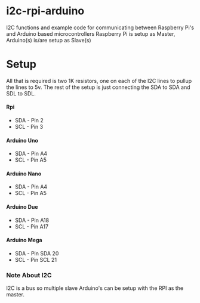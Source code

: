 # i2c-rpi-arduino
I2C functions and example code for communicating between Raspberry Pi's and Arduino based microcontrollers
Raspberry Pi is setup as Master, Arduino(s) is/are setup as Slave(s)

# Setup
All that is required is two 1K resistors, one on each of the I2C lines to pullup the lines to 5v. 
The rest of the setup is just connecting the SDA to SDA and SDL to SDL. 

#### Rpi
* SDA - Pin 2
* SCL - Pin 3

#### Arduino Uno
* SDA - Pin A4
* SCL - Pin A5

#### Arduino Nano
* SDA - Pin A4
* SCL - Pin A5

#### Arduino Due
* SDA - Pin A18
* SCL - Pin A17

#### Arduino Mega
* SDA - Pin SDA 20
* SCL - Pin SCL 21

### Note About I2C
I2C is a bus so multiple slave Arduino's can be setup with the RPI as the master.
